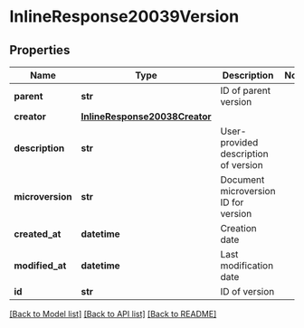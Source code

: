 # InlineResponse20039Version

## Properties
Name | Type | Description | Notes
------------ | ------------- | ------------- | -------------
**parent** | **str** | ID of parent version | 
**creator** | [**InlineResponse20038Creator**](InlineResponse20038Creator.md) |  | 
**description** | **str** | User-provided description of version | 
**microversion** | **str** | Document microversion ID for version | 
**created_at** | **datetime** | Creation date | 
**modified_at** | **datetime** | Last modification date | 
**id** | **str** | ID of version | 

[[Back to Model list]](../README.md#documentation-for-models) [[Back to API list]](../README.md#documentation-for-api-endpoints) [[Back to README]](../README.md)


